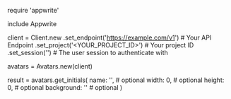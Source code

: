 require 'appwrite'

include Appwrite

client = Client.new
    .set_endpoint('https://example.com/v1') # Your API Endpoint
    .set_project('<YOUR_PROJECT_ID>') # Your project ID
    .set_session('') # The user session to authenticate with

avatars = Avatars.new(client)

result = avatars.get_initials(
    name: '<NAME>', # optional
    width: 0, # optional
    height: 0, # optional
    background: '' # optional
)
